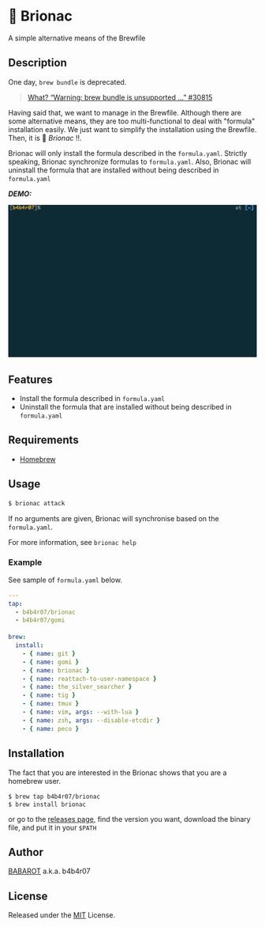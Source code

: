 # :dragon: Brionac

A simple alternative means of the Brewfile

## Description

One day, `brew bundle` is deprecated.

> [What? “Warning: brew bundle is unsupported …” #30815](https://github.com/Homebrew/homebrew/issues/30815)

Having said that, we want to manage in the Brewfile. Although there are some alternative means, they are too multi-functional to deal with "formula" installation easily. We just want to simplify the installation using the Brewfile. Then, it is :dragon: *Brionac* !!.

Brionac will only install the formula described in the `formula.yaml`. Strictly speaking, Brionac synchronize formulas to `formula.yaml`. Also, Brionac will uninstall the formula that are installed without being described in `formula.yaml`

***DEMO:***

![demo](images/brionac-attack.gif)

## Features

- Install the formula described in `formula.yaml`
- Uninstall the formula that are installed without being described in `formula.yaml`

## Requirements

- [Homebrew](https://brew.sh)

## Usage

```bash
$ brionac attack
```

If no arguments are given, Brionac will synchronise based on the `formula.yaml`.

For more information, see `brionac help`

### Example

See sample of `formula.yaml` below.

```yaml
---
tap:
  - b4b4r07/brionac
  - b4b4r07/gomi

brew:
  install:
    - { name: git }
    - { name: gomi }
    - { name: brionac }
    - { name: reattach-to-user-namespace }
    - { name: the_silver_searcher }
    - { name: tig }
    - { name: tmux }
    - { name: vim, args: --with-lua }
    - { name: zsh, args: --disable-etcdir }
    - { name: peco }
```

## Installation

The fact that you are interested in the Brionac shows that you are a homebrew user.

	$ brew tap b4b4r07/brionac
	$ brew install brionac

or go to the [releases page](Link), find the version you want, download the binary file, and put it in your `$PATH`

## Author

[BABAROT](http://tellme.tokyo) a.k.a. b4b4r07

## License

Released under the [MIT](https://raw.githubusercontent.com/b4b4r07/dotfiles/master/doc/LICENSE-MIT.txt) License.
